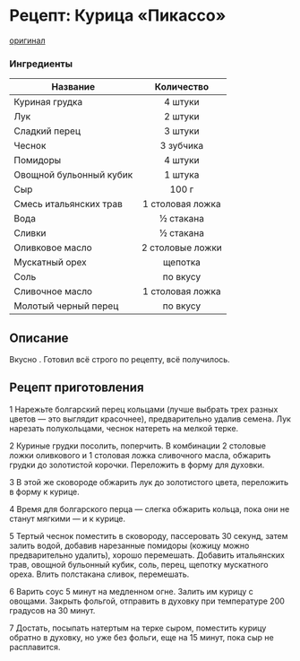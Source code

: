 # Рецепт: Курица «Пикассо»
[оригинал](https://eda.ru/recepty/osnovnye-blyuda/kurica-pikasso-25902)

### Ингредиенты
| Название        	      | Количество       |
| -------------   	      |:----------------:|
| Куриная грудка  	      | 4 штуки 	     |
| Лук                  	  | 2 штуки          |
| Сладкий перец 	      | 3 штуки          |
| Чеснок 	              | 3 зубчика        |
| Помидоры             	  | 4 штуки          |
| Овощной бульонный кубик | 1 штука          |
| Сыр 	                  | 100 г            |
| Смесь итальянских трав  | 1 столовая ложка |
| Вода     	              | ½ стакана        |
| Сливки	              | ½ стакана        |
| Оливковое масло	      | 2 столовые ложки |
| Мускатный орех       	  | щепотка          |
| Соль	                  |   по вкусу       |
| Сливочное масло	      | 1 столовая ложка |
| Молотый черный перец	  | по вкусу    	 |

## Описание
Вкусно . Готовил всё строго по рецепту, всё получилось.

## Рецепт приготовления
1 Нарежьте болгарский перец кольцами (лучше выбрать трех разных цветов — это 
выглядит красочнее), предварительно удалив семена. Лук нарезать полукольцами,
 чеснок натереть на мелкой терке.
 
 2 Куриные грудки посолить, поперчить. В комбинации 2 столовые ложки оливкового
 и 1 столовая ложка сливочного масла, обжарить грудки до золотистой корочки. 
 Переложить в форму для духовки.
 
 3 В этой же сковороде обжарить лук до золотистого цвета, переложить в форму к курице.
 
 4 Время для болгарского перца — слегка обжарить кольца, пока они не станут мягкими
  — и к курице.
  
 5 Тертый чеснок поместить в сковороду, пассеровать 30 секунд, затем залить водой, 
 добавив нарезанные помидоры (кожицу можно предварительно удалить), хорошо перемешать. 
 Добавить итальянских трав, овощной бульонный кубик, соль, перец, щепотку мускатного ореха.
 Влить полстакана сливок, перемешать.
 
 6 Варить соус 5 минут на медленном огне. Залить им курицу с овощами. Закрыть фольгой, 
 отправить в духовку при температуре 200 градусов на 30 минут.
 
 7 Достать, посыпать натертым на терке сыром, поместить курицу обратно в духовку,
 но уже без фольги, еще на 15 минут, пока сыр не расплавится.